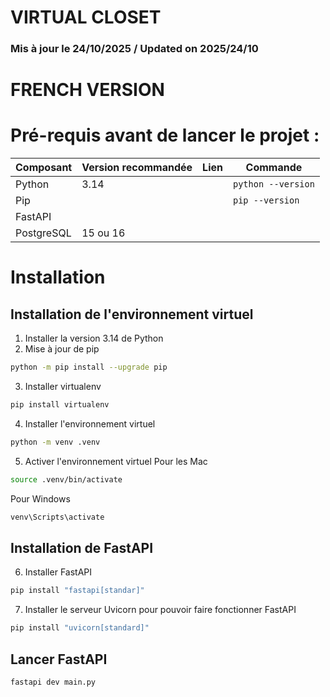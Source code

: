 # VIRTUAL CLOSET
### Mis à jour le 24/10/2025 / Updated on 2025/24/10

# FRENCH VERSION

# Pré-requis avant de lancer le projet :
| Composant  | Version recommandée | Lien | Commande |
|------------|---------------------|---|---|
| Python     | 3.14                | | `python --version` |
| Pip | | | `pip --version` |
| FastAPI    |                     | |
| PostgreSQL | 15 ou 16            | |

# Installation

## Installation de l'environnement virtuel
1. Installer la version 3.14 de Python
2. Mise à jour de pip
```bash
python -m pip install --upgrade pip
```
3. Installer virtualenv
```bash
pip install virtualenv
```

4. Installer l'environnement virtuel
```bash
python -m venv .venv
```

5. Activer l'environnement virtuel
Pour les Mac
```bash
source .venv/bin/activate
```

Pour Windows
```bash
venv\Scripts\activate
```
## Installation de FastAPI
6. Installer FastAPI
```bash
pip install "fastapi[standar]"
```

7. Installer le serveur Uvicorn pour pouvoir faire fonctionner FastAPI
```bash
pip install "uvicorn[standard]"
```

## Lancer FastAPI
```bash
fastapi dev main.py
```